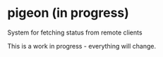 # pigeon (in progress)
System for fetching status from remote clients

This is a work in progress - everything will change.
